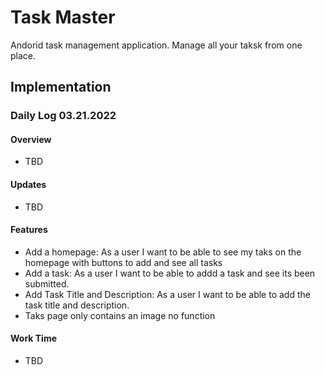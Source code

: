 # Task Master
Andorid task management application. Manage all your taksk from one place.

## Implementation



### Daily Log 03.21.2022

#### Overview

- TBD
  
#### Updates

- TBD

#### Features
- Add a homepage: As a user I want to be able to see my taks on the homepage with buttons to add and see all tasks
- Add a task: As a user I want to be able to addd a task and see its been submitted.
- Add Task Title and Description: As a user I want to be able to add the task title and description.
- Taks page only contains an image no function
  
#### Work Time

- TBD
